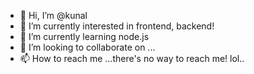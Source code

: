 - 👋 Hi, I’m @kunal
- 👀 I’m currently interested in frontend, backend!
- 🌱 I’m currently learning node.js
- 💞️ I’m looking to collaborate on ...
- 📫 How to reach me ...there's no way to reach me!  lol..

<!---
kunal649/kunal649 is a ✨ special ✨ repository because its `README.md` (this file) appears on your GitHub profile.
You can click the Preview link to take a look at your changes.
--->
